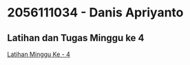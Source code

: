 # 2056111034 - Danis Apriyanto

## Latihan dan Tugas Minggu ke 4

[Latihan Minggu Ke - 4](https://github.com/danisapriyanto/tekn-cloud-computing/blob/master/minggu-04/tugas-latihan.md)